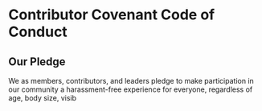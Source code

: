 # Contributor Covenant Code of Conduct

## Our Pledge

We as members, contributors, and leaders pledge to make participation in our
community a harassment-free experience for everyone, regardless of age, body
size, visib
